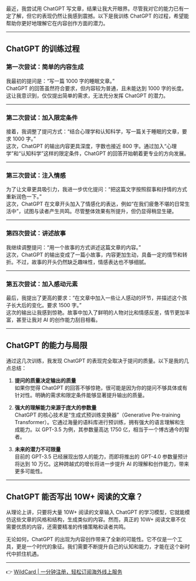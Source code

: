 最近，我尝试用 ChatGPT 写文章，结果让我大开眼界。尽管我对它的能力已有一定了解，但它的表现仍然让我感到震撼。以下是我训练 ChatGPT 的过程，希望能帮助你更好地理解它在内容创作方面的潜力。

---

## ChatGPT 的训练过程

### 第一次尝试：简单的内容生成
我最初的提问是：“写一篇 1000 字的睡眠文章。”  
ChatGPT 的回答虽然符合要求，但内容较为普通，且未能达到 1000 字的长度。这让我意识到，仅仅提出简单的需求，无法充分发挥 ChatGPT 的潜力。

---

### 第二次尝试：加入限定条件
接着，我调整了提问方式：“结合心理学和认知科学，写一篇关于睡眠的文章，要求 1000 字。”  
这次，ChatGPT 的输出内容更具深度，字数也接近 800 字。通过加入“心理学”和“认知科学”这样的限定条件，ChatGPT 的回答开始朝着更专业的方向发展。

---

### 第三次尝试：注入情感
为了让文章更具吸引力，我进一步优化提问：“把这篇文字按照叙事和抒情的方式重新润色一下。”  
这次，ChatGPT 在文章开头加入了情感化的表达，例如“在我们疲惫不堪的日常生活中”，试图与读者产生共鸣。尽管整体效果有所提升，但仍显得稍显生硬。

---

### 第四次尝试：讲述故事
我继续调整提问：“用一个故事的方式讲述这篇文章的内容。”  
这次，ChatGPT 的输出变成了一篇小故事，内容更加生动，具备一定的情节和转折。不过，故事的开头仍然缺乏趣味性，情感表达也不够细腻。

---

### 第五次尝试：加入感动元素
最后，我提出了更高的要求：“在文章中加入一些让人感动的环节，并描述这个孩子长大后的变化。要求 1500 字。”  
这次的输出让我感到惊艳。故事中加入了鲜明的人物对比和情感反差，情节更加丰富，甚至让我对 AI 的创作能力刮目相看。

---

## ChatGPT 的能力与局限

通过这几次训练，我发现 ChatGPT 的表现完全取决于提问的质量。以下是我的几点总结：

1. **提问的质量决定输出的质量**  
   如果你觉得 ChatGPT 的回答不够惊艳，很可能是因为你的提问不够具体或有针对性。明确的需求和限定条件能够显著提升输出的质量。

2. **强大的理解能力来源于庞大的参数量**  
   ChatGPT 的核心技术是“生成式预训练变换器”（Generative Pre-training Transformer）。它通过海量的语料库进行预训练，拥有强大的语言理解和生成能力。以 GPT-3.5 为例，其参数量高达 1750 亿，相当于一个博古通今的智者。

3. **未来的潜力不可限量**  
   目前的 GPT-3.5 已经展现出惊人的能力，而即将推出的 GPT-4.0 参数量预计将达到 10 万亿。这种跨越式的增长将进一步提升 AI 的理解和创作能力，带来更多可能性。

---

## ChatGPT 能否写出 10W+ 阅读的文章？

从理论上讲，只要将大量 10W+ 阅读的文章输入 ChatGPT 的学习模型，它就能模仿这些文章的风格和结构，生成类似的内容。然而，真正的 10W+ 阅读文章不仅需要优质的内容，还需要精准的传播策略和读者共鸣。

无论如何，ChatGPT 的出现为内容创作带来了全新的可能性。它不仅是一个工具，更是一个时代的象征。我们需要不断提升自己的认知和能力，才能在这个新时代中抓住机遇。

---

👉 [WildCard | 一分钟注册，轻松订阅海外线上服务](https://bit.ly/bewildcard)